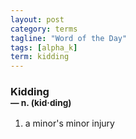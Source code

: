 ```yaml
---
layout: post
category: terms
tagline: "Word of the Day"
tags: [alpha_k]
term: kidding
---
```


<h3>Kidding<br/> <small>&mdash; n. (kid<span>&middot;</span>ding)</small></h3>
<p><ol>
<li>a minor's minor injury</li>
</ol></p>
